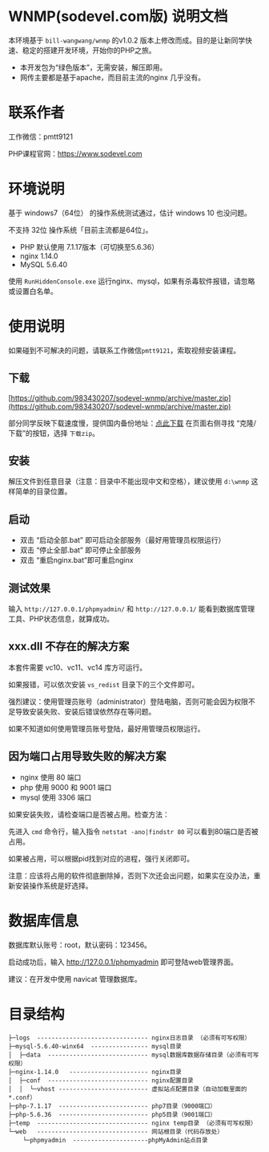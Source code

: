 # WNMP(sodevel.com版) 说明文档

本环境基于 `bill-wangwang/wnmp` 的v1.0.2 版本上修改而成。目的是让新同学快速、稳定的搭建开发环境，开始你的PHP之旅。

- 本开发包为“绿色版本”，无需安装，解压即用。
- 网传主要都是基于apache，而目前主流的nginx 几乎没有。

# 联系作者

工作微信：pmtt9121

PHP课程官网：https://www.sodevel.com

# 环境说明

基于 windows7（64位） 的操作系统测试通过，估计 windows 10 也没问题。

不支持 32位 操作系统「目前主流都是64位」。

- PHP 默认使用 7.1.17版本（可切换至5.6.36）
- nginx  1.14.0 
- MySQL 5.6.40

使用 `RunHiddenConsole.exe` 运行nginx、mysql，如果有杀毒软件报错，请忽略或设置白名单。

# 使用说明

如果碰到不可解决的问题，请联系工作微信`pmtt9121`，索取视频安装课程。

## 下载

[https://github.com/983430207/sodevel-wnmp/archive/master.zip](https://github.com/983430207/sodevel-wnmp/archive/master.zip)

部分同学反映下载速度慢，提供国内备份地址：[点此下载](https://gitee.com/sodevel/sodevel-wnmp/) 在页面右侧寻找 “克隆/下载”的按钮，选择 `下载zip`。
 
## 安装

解压文件到任意目录（注意：目录中不能出现中文和空格），建议使用 `d:\wnmp` 这样简单的目录位置。

## 启动

- 双击 “启动全部.bat” 即可启动全部服务（最好用管理员权限运行）
- 双击 “停止全部.bat” 即可停止全部服务
- 双击 “重启nginx.bat”即可重启nginx

## 测试效果

输入 `http://127.0.0.1/phpmyadmin/` 和 `http://127.0.0.1/` 能看到数据库管理工具、PHP状态信息，就算成功。

## xxx.dll 不存在的解决方案

本套件需要 vc10、vc11、vc14 库方可运行。

如果报错，可以依次安装 `vs_redist` 目录下的三个文件即可。

强烈建议：使用管理员账号（administrator）登陆电脑，否则可能会因为权限不足导致安装失败、安装后错误依然存在等问题。

如果不知道如何使用管理员账号登陆，最好用管理员权限运行。

## 因为端口占用导致失败的解决方案

- nginx 使用 80 端口
- php 使用 9000 和 9001 端口
- mysql 使用 3306 端口

如果安装失败，请检查端口是否被占用。检查方法：

先进入 `cmd` 命令行，输入指令 `netstat -ano|findstr 80` 可以看到80端口是否被占用。

如果被占用，可以根据pid找到对应的进程，强行关闭即可。

注意：应该将占用的软件彻底删除掉，否则下次还会出问题，如果实在没办法，重新安装操作系统是好选择。

# 数据库信息

数据库默认账号：root，默认密码：123456。

启动成功后，输入 http://127.0.0.1/phpmyadmin 即可登陆web管理界面。

建议：在开发中使用 navicat 管理数据库。

# 目录结构
```
├─logs  ------------------------------- nginx日志目录 （必须有可写权限）
├─mysql-5.6.40-winx64  ---------------- mysql目录
│  ├─data  ---------------------------- mysql数据库数据存储目录（必须有可写权限）
├─nginx-1.14.0   ---------------------- nginx目录
│  ├─conf  ---------------------------- nginx配置目录
│  │  └─vhost ------------------------- 虚拟站点配置目录（自动加载里面的*.conf）
├─php-7.1.17  ------------------------- php7目录（9000端口）
├─php-5.6.36  ------------------------- php5目录（9001端口）
├─temp  ------------------------------- nginx temp目录 （必须有可写权限）
└─web   ------------------------------- 网站根目录（代码存放处）
    └─phpmyadmin  ---------------------phpMyAdmin站点目录

```
